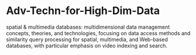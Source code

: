 # Adv-Techn-for-High-Dim-Data
spatial &amp; multimedia databases: multidimensional data management concepts, theories, and technologies, focusing on data access methods and similarity query processing for spatial, multimedia, and Web-based databases, with particular emphasis on video indexing and search.
